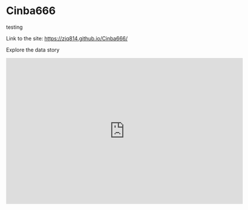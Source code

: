 # Cinba666
testing

Link to the site: https://zjq814.github.io/Cinba666/

Explore the data story
<iframe width="644" height="398" seamless frameborder="0" scrolling="no" src="https://docs.google.com/spreadsheets/d/e/2PACX-1vTOSdinKWuPGzk7T31375VrCIeoNgX0bL191oqblI0Z2ETWHZM0JaGkRc2KYkzYjLsg_rniEdYmQcrz/pubchart?oid=200651442&amp;format=interactive"></iframe>
